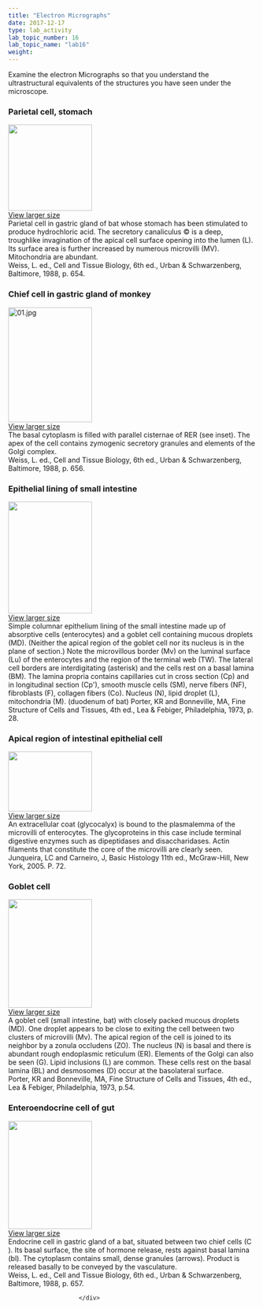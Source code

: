 ```yaml
---
title: "Electron Micrographs"
date: 2017-12-17
type: lab_activity
lab_topic_number: 16
lab_topic_name: "lab16"
weight: 
---
```

<div class="entrybody">
						<p>Examine the electron Micrographs so that you understand the ultrastructural equivalents of the structures you have seen under the microscope.</p>

<h3>Parietal cell, stomach</h3>

<div class="slidepopup"><div class="thumbnail"> <a href="http://histologylab.ccnmtl.columbia.edu/assets_c/2009/07/53-1330.html" onclick="window.open('http://histologylab.ccnmtl.columbia.edu/assets_c/2009/07/53-1330.html', 'popup','width=810, height=750,scrollbars=1,resizable=1, toolbar=no,directories=no,location=no,menubar=no,status=no'); return false"> <img src="http://ccnmtl.columbia.edu/projects/histologylab/assets/images/53-thumb-170x176-1330.jpg" width="170" height="175" alt="" class="mt-image-left"> </a><br> <a href="http://histologylab.ccnmtl.columbia.edu/assets_c/2009/07/53-1330.html" onclick="window.open('http://histologylab.ccnmtl.columbia.edu/assets_c/2009/07/53-1330.html', 'popup','width=810, height=750,scrollbars=1,resizable=1, toolbar=no,directories=no,location=no,menubar=no,status=no'); return false">View larger size</a> </div><div class="slidetxt">
Parietal cell in gastric gland of bat whose stomach has been stimulated to produce hydrochloric acid. The secretory canaliculus © is a deep, troughlike invagination of the apical cell surface opening into the lumen (L). Its surface area is further increased by numerous microvilli (MV). Mitochondria are abundant. <br>
Weiss, L. ed., Cell and Tissue Biology, 6th ed., Urban &amp; Schwarzenberg, Baltimore, 1988, p. 654.</div></div>

<h3>Chief cell in gastric gland of monkey</h3>

<div class="slidepopup"><div class="thumbnail"> <a href="http://histologylab.ccnmtl.columbia.edu/assets_c/2009/07/01-1168.html" onclick="window.open('http://histologylab.ccnmtl.columbia.edu/assets_c/2009/07/01-1168.html', 'popup','width=810, height=750,scrollbars=1,resizable=1, toolbar=no,directories=no,location=no,menubar=no,status=no'); return false"> <img src="http://ccnmtl.columbia.edu/projects/histologylab/assets/images/01-thumb-170x233-1168.jpg" width="170" height="233" alt="01.jpg" class="mt-image-left"> </a><br> <a href="http://histologylab.ccnmtl.columbia.edu/assets_c/2009/07/01-1168.html" onclick="window.open('http://histologylab.ccnmtl.columbia.edu/assets_c/2009/07/01-1168.html', 'popup','width=810, height=750,scrollbars=1,resizable=1, toolbar=no,directories=no,location=no,menubar=no,status=no'); return false">View larger size</a> </div><div class="slidetxt">
The basal cytoplasm is filled with parallel cisternae of <span class="caps">RER </span>(see inset). The apex of the cell contains zymogenic secretory granules and elements of the Golgi complex. <br>
Weiss, L. ed., Cell and Tissue Biology, 6th ed., Urban &amp; Schwarzenberg, Baltimore, 1988, p. 656.</div></div>

<h3>Epithelial lining of small intestine</h3>

<div class="slidepopup"><div class="thumbnail"> <a href="http://histologylab.ccnmtl.columbia.edu/assets_c/2009/07/12-1201.html" onclick="window.open('http://histologylab.ccnmtl.columbia.edu/assets_c/2009/07/12-1201.html', 'popup','width=810, height=750,scrollbars=1,resizable=1, toolbar=no,directories=no,location=no,menubar=no,status=no'); return false"> <img src="http://ccnmtl.columbia.edu/projects/histologylab/assets/images/12-thumb-170x227-1201.jpg" width="170" height="227" alt="" class="mt-image-left"> </a><br> <a href="http://histologylab.ccnmtl.columbia.edu/assets_c/2009/07/12-1201.html" onclick="window.open('http://histologylab.ccnmtl.columbia.edu/assets_c/2009/07/12-1201.html', 'popup','width=810, height=750,scrollbars=1,resizable=1, toolbar=no,directories=no,location=no,menubar=no,status=no'); return false">View larger size</a> </div><div class="slidetxt">Simple columnar epithelium lining of the small intestine made up of absorptive cells (enterocytes) and a goblet cell containing mucous droplets (MD). (Neither the apical region of the goblet cell nor its nucleus is in the plane of section.) Note the microvillous border (Mv) on the luminal surface (Lu) of the enterocytes and the region of the terminal web (TW). The lateral cell borders are interdigitating (asterisk) and the cells rest on a basal lamina (BM). The lamina propria contains capillaries cut in cross section (Cp) and in longitudinal section (Cp'), smooth muscle cells (SM), nerve fibers (NF), fibroblasts (F), collagen fibers (Co). Nucleus (N), lipid droplet (L), mitochondria (M). (duodenum of bat) 
Porter, KR and Bonneville, <span class="caps">MA,</span> Fine Structure of Cells and Tissues, 4th ed., Lea &amp; Febiger, Philadelphia, 1973, p. 28.</div></div>

<h3>Apical region of intestinal epithelial cell</h3>

<div class="slidepopup"><div class="thumbnail"> <a href="http://histologylab.ccnmtl.columbia.edu/assets_c/2009/07/05-1180.html" onclick="window.open('http://histologylab.ccnmtl.columbia.edu/assets_c/2009/07/05-1180.html', 'popup','width=810, height=750,scrollbars=1,resizable=1, toolbar=no,directories=no,location=no,menubar=no,status=no'); return false"> <img src="http://ccnmtl.columbia.edu/projects/histologylab/assets/images/05-thumb-170x122-1180.jpg" width="170" height="122" alt="" class="mt-image-left"> </a><br> <a href="http://histologylab.ccnmtl.columbia.edu/assets_c/2009/07/05-1180.html" onclick="window.open('http://histologylab.ccnmtl.columbia.edu/assets_c/2009/07/05-1180.html', 'popup','width=810, height=750,scrollbars=1,resizable=1, toolbar=no,directories=no,location=no,menubar=no,status=no'); return false">View larger size</a> </div><div class="slidetxt">
An extracellular coat (glycocalyx) is bound to the plasmalemma of the microvilli of enterocytes. The glycoproteins in this case include terminal digestive enzymes such as dipeptidases and disaccharidases. Actin filaments that constitute the core of the microvilli are clearly seen. <br>
Junqueira, LC and Carneiro, J, Basic Histology 11th ed., McGraw-Hill, New York, 2005. P. 72.</div></div>

<h3>Goblet cell</h3>

<div class="slidepopup"><div class="thumbnail"> <a href="http://histologylab.ccnmtl.columbia.edu/assets_c/2009/07/54-1333.html" onclick="window.open('http://histologylab.ccnmtl.columbia.edu/assets_c/2009/07/54-1333.html', 'popup','width=810, height=750,scrollbars=1,resizable=1, toolbar=no,directories=no,location=no,menubar=no,status=no'); return false"> <img src="http://ccnmtl.columbia.edu/projects/histologylab/assets/images/54-thumb-170x221-1333.jpg" width="170" height="220" alt="" class="mt-image-left"> </a><br> <a href="http://histologylab.ccnmtl.columbia.edu/assets_c/2009/07/54-1333.html" onclick="window.open('http://histologylab.ccnmtl.columbia.edu/assets_c/2009/07/54-1333.html', 'popup','width=810, height=750,scrollbars=1,resizable=1, toolbar=no,directories=no,location=no,menubar=no,status=no'); return false">View larger size</a> </div><div class="slidetxt">
A goblet cell (small intestine, bat) with closely packed mucous droplets (MD). One droplet appears to be close to exiting the cell between two clusters of microvilli (Mv). The apical region of the cell is joined to its neighbor by a zonula occludens (ZO). The nucleus (N) is basal and there is abundant rough endoplasmic reticulum (ER). Elements of the Golgi can also be seen (G). Lipid inclusions (L) are common. These cells rest on the basal lamina (BL) and desmosomes (D) occur at the basolateral surface. <br>
Porter, KR and Bonneville, <span class="caps">MA,</span> Fine Structure of Cells and Tissues, 4th ed., Lea &amp; Febiger, Philadelphia, 1973, p.54.</div></div>

<h3>Enteroendocrine cell of gut</h3>

<div class="slidepopup"><div class="thumbnail"> <a href="http://histologylab.ccnmtl.columbia.edu/assets_c/2009/07/55-1336.html" onclick="window.open('http://histologylab.ccnmtl.columbia.edu/assets_c/2009/07/55-1336.html', 'popup','width=810, height=750,scrollbars=1,resizable=1, toolbar=no,directories=no,location=no,menubar=no,status=no'); return false"> <img src="http://ccnmtl.columbia.edu/projects/histologylab/assets/images/55-thumb-170x219-1336.jpg" width="170" height="219" alt="" class="mt-image-left"> </a><br> <a href="http://histologylab.ccnmtl.columbia.edu/assets_c/2009/07/55-1336.html" onclick="window.open('http://histologylab.ccnmtl.columbia.edu/assets_c/2009/07/55-1336.html', 'popup','width=810, height=750,scrollbars=1,resizable=1, toolbar=no,directories=no,location=no,menubar=no,status=no'); return false">View larger size</a> </div><div class="slidetxt">Endocrine cell in gastric gland of a bat, situated between two chief cells (C ). Its basal surface, the site of hormone release, rests against basal lamina (bl). The cytoplasm contains small, dense granules (arrows). Product is released basally to be conveyed by the vasculature.<br>
Weiss, L. ed., Cell and Tissue Biology, 6th ed., Urban &amp; Schwarzenberg, Baltimore, 1988, p. 657.</div></div>
						
						
						</div>